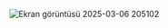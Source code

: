 ![Ekran görüntüsü 2025-03-06 205102](https://github.com/user-attachments/assets/877c11e7-18c5-4aff-a384-a8ac5bb12af4)

